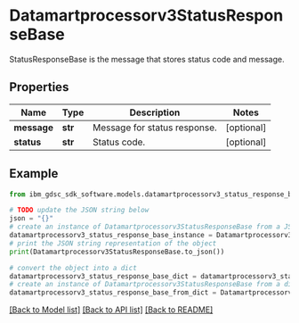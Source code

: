 # Datamartprocessorv3StatusResponseBase

StatusResponseBase is the message that stores status code and message.

## Properties

Name | Type | Description | Notes
------------ | ------------- | ------------- | -------------
**message** | **str** | Message for status response. | [optional] 
**status** | **str** | Status code. | [optional] 

## Example

```python
from ibm_gdsc_sdk_software.models.datamartprocessorv3_status_response_base import Datamartprocessorv3StatusResponseBase

# TODO update the JSON string below
json = "{}"
# create an instance of Datamartprocessorv3StatusResponseBase from a JSON string
datamartprocessorv3_status_response_base_instance = Datamartprocessorv3StatusResponseBase.from_json(json)
# print the JSON string representation of the object
print(Datamartprocessorv3StatusResponseBase.to_json())

# convert the object into a dict
datamartprocessorv3_status_response_base_dict = datamartprocessorv3_status_response_base_instance.to_dict()
# create an instance of Datamartprocessorv3StatusResponseBase from a dict
datamartprocessorv3_status_response_base_from_dict = Datamartprocessorv3StatusResponseBase.from_dict(datamartprocessorv3_status_response_base_dict)
```
[[Back to Model list]](../README.md#documentation-for-models) [[Back to API list]](../README.md#documentation-for-api-endpoints) [[Back to README]](../README.md)


